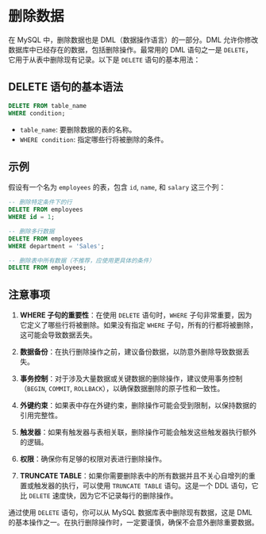 # 删除数据

在 MySQL 中，删除数据也是 DML（数据操作语言）的一部分。DML 允许你修改数据库中已经存在的数据，包括删除操作。最常用的 DML 语句之一是 `DELETE`，它用于从表中删除现有记录。以下是 `DELETE` 语句的基本用法：

## DELETE 语句的基本语法

```sql
DELETE FROM table_name
WHERE condition;
```

- `table_name`: 要删除数据的表的名称。
- `WHERE condition`: 指定哪些行将被删除的条件。

## 示例

假设有一个名为 `employees` 的表，包含 `id`, `name`, 和 `salary` 这三个列：

```sql
-- 删除特定条件下的行
DELETE FROM employees
WHERE id = 1;

-- 删除多行数据
DELETE FROM employees
WHERE department = 'Sales';

-- 删除表中所有数据（不推荐，应使用更具体的条件）
DELETE FROM employees;
```

## 注意事项

1. **WHERE 子句的重要性**：在使用 `DELETE` 语句时，`WHERE` 子句非常重要，因为它定义了哪些行将被删除。如果没有指定 `WHERE` 子句，所有的行都将被删除，这可能会导致数据丢失。

2. **数据备份**：在执行删除操作之前，建议备份数据，以防意外删除导致数据丢失。

3. **事务控制**：对于涉及大量数据或关键数据的删除操作，建议使用事务控制（`BEGIN`, `COMMIT`, `ROLLBACK`），以确保数据删除的原子性和一致性。

4. **外键约束**：如果表中存在外键约束，删除操作可能会受到限制，以保持数据的引用完整性。

5. **触发器**：如果有触发器与表相关联，删除操作可能会触发这些触发器执行额外的逻辑。

6. **权限**：确保你有足够的权限对表进行删除操作。

7. **TRUNCATE TABLE**：如果你需要删除表中的所有数据并且不关心自增列的重置或触发器的执行，可以使用 `TRUNCATE TABLE` 语句。这是一个 DDL 语句，它比 `DELETE` 速度快，因为它不记录每行的删除操作。

通过使用 `DELETE` 语句，你可以从 MySQL 数据库表中删除现有数据，这是 DML 的基本操作之一。在执行删除操作时，一定要谨慎，确保不会意外删除重要数据。
